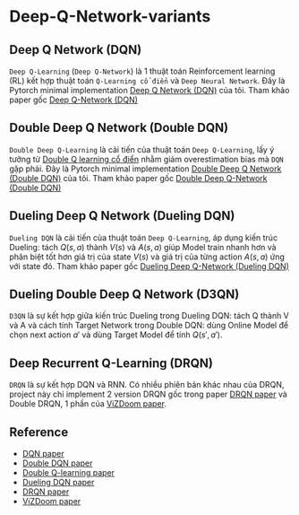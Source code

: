 # Deep-Q-Network-variants

## Deep Q Network (DQN)
`Deep Q-Learning` (`Deep Q-Network`) là 1 thuật toán Reinforcement learning (RL) kết hợp thuật toán `Q-Learning cổ điển` và `Deep Neural Network`. Đây là Pytorch minimal implementation [Deep Q Network (DQN)](DQN) của tôi. Tham khảo paper gốc [Deep Q-Network (DQN)](https://arxiv.org/pdf/1312.5602)

## Double Deep Q Network (Double DQN)
`Double Deep Q-Learning` là cải tiến của thuật toán `Deep Q-Learning`, lấy ý tưởng từ [Double Q learning cổ điển](https://proceedings.neurips.cc/paper_files/paper/2010/file/091d584fced301b442654dd8c23b3fc9-Paper.pdf) nhằm giảm overestimation bias mà `DQN` gặp phải. Đây là Pytorch minimal implementation [Double Deep Q Network (Double DQN)](DoubleDQN) của tôi. Tham khảo paper gốc [Double Deep Q-Network (Double DQN)](https://arxiv.org/pdf/1509.06461)

## Dueling Deep Q Network (Dueling DQN)
`Dueling DQN` là cải tiến của thuật toán `Deep Q-Learning`, áp dụng kiến trúc Dueling: tách $Q(s, a)$ thành $V(s)$ và $A(s, a)$ giúp Model train nhanh hơn và phân biệt tốt hơn giá trị của state $V(s)$ và giá trị của từng action $A(s, a)$ ứng với state đó. Tham khảo paper gốc [Dueling Deep Q-Network (Dueling DQN)](https://arxiv.org/pdf/1511.06581)

## Dueling Double Deep Q Network (D3QN)
`D3QN` là sự kết hợp giữa kiến trúc Dueling trong Dueling DQN: tách Q thành V và A và cách tính Target Network trong Double DQN: dùng Online Model để chọn next action $a'$ và dùng Target Model để tính $Q(s', a')$.

## Deep Recurrent Q-Learning (DRQN)
`DRQN` là sự kết hợp DQN và RNN. Có nhiều phiên bản khác nhau của DRQN, project này chỉ implement 2 version DRQN gốc trong paper [DRQN paper](https://arxiv.org/pdf/1507.06527) và Double DRQN, 1 phần của [ViZDoom paper](https://arxiv.org/pdf/1801.01000).

## Reference
- [DQN paper](https://arxiv.org/pdf/1312.5602)
- [Double DQN paper](https://arxiv.org/pdf/1509.06461)
- [Double Q-learning paper](https://proceedings.neurips.cc/paper_files/paper/2010/file/091d584fced301b442654dd8c23b3fc9-Paper.pdf)
- [Dueling DQN paper](https://arxiv.org/pdf/1511.06581)
- [DRQN paper](https://arxiv.org/pdf/1507.06527)
- [ViZDoom paper](https://arxiv.org/pdf/1801.01000)